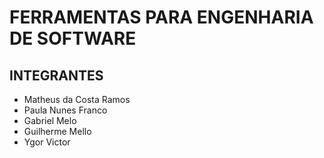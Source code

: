 # FERRAMENTAS PARA ENGENHARIA DE SOFTWARE

## INTEGRANTES

* Matheus da Costa Ramos
* Paula Nunes Franco
* Gabriel Melo
* Guilherme Mello
* Ygor Victor
